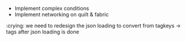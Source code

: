 - Implement complex conditions
- Implement networking on quilt & fabric


:crying: we need to redesign the json loading to convert from tagkeys -> tags after json loading is done
